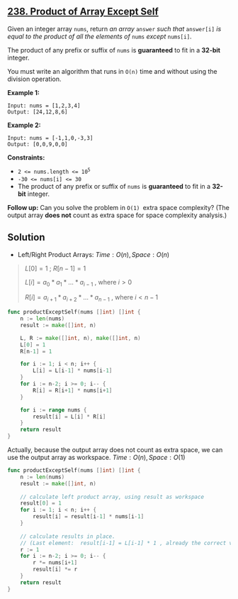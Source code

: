 ## [238. Product of Array Except Self](https://leetcode.com/problems/product-of-array-except-self/)


Given an integer array `nums`, return _an array_ `answer` _such that_ `answer[i]` _is equal to the product of all the elements of_ `nums` _except_ `nums[i]`.

The product of any prefix or suffix of `nums` is **guaranteed** to fit in a **32-bit** integer.

You must write an algorithm that runs in `O(n)` time and without using the division operation.

**Example 1:**

```
Input: nums = [1,2,3,4]
Output: [24,12,8,6]
```

**Example 2:**

```
Input: nums = [-1,1,0,-3,3]
Output: [0,0,9,0,0]
```

**Constraints:**

*   <code>2 <= nums.length <= 10<sup>5</sup></code>
*   `-30 <= nums[i] <= 30`
*   The product of any prefix or suffix of `nums` is **guaranteed** to fit in a **32-bit** integer.

**Follow up:** Can you solve the problem in `O(1) `extra space complexity? (The output array **does not** count as extra space for space complexity analysis.)



## Solution

- Left/Right Product Arrays: $Time: O(n), Space: O(n)$ 

> $L[0] = 1$ ; $R[n-1] = 1$ 
>
> $L[i] = a_0 * a_1 * ... * a_{i-1}$ , where $i > 0$ 
>
> $R[i] = a_{i+1} * a_{i+2} * ... * a_{n-1}$ , where $i < n-1$ 

```go
func productExceptSelf(nums []int) []int {
    n := len(nums)
    result := make([]int, n)

    L, R := make([]int, n), make([]int, n)
    L[0] = 1
    R[n-1] = 1

    for i := 1; i < n; i++ {
        L[i] = L[i-1] * nums[i-1]
    }
    for i := n-2; i >= 0; i-- {
        R[i] = R[i+1] * nums[i+1]
    }

    for i := range nums {
        result[i] = L[i] * R[i]
    }
    return result
}
```

Actually, because the output array does not count as extra space, we can use the output array as workspace. $Time: O(n), Space: O(1)$ 

```go
func productExceptSelf(nums []int) []int {
    n := len(nums)
    result := make([]int, n)
    
    // calculate left product array, using result as workspace
    result[0] = 1
    for i := 1; i < n; i++ {
        result[i] = result[i-1] * nums[i-1]
    }
    
    // calculate results in place.
    // (Last element:  result[i-1] = L[i-1] * 1 , already the correct value)
    r := 1
    for i := n-2; i >= 0; i-- {
        r *= nums[i+1]
        result[i] *= r
    }
    return result
}
```


